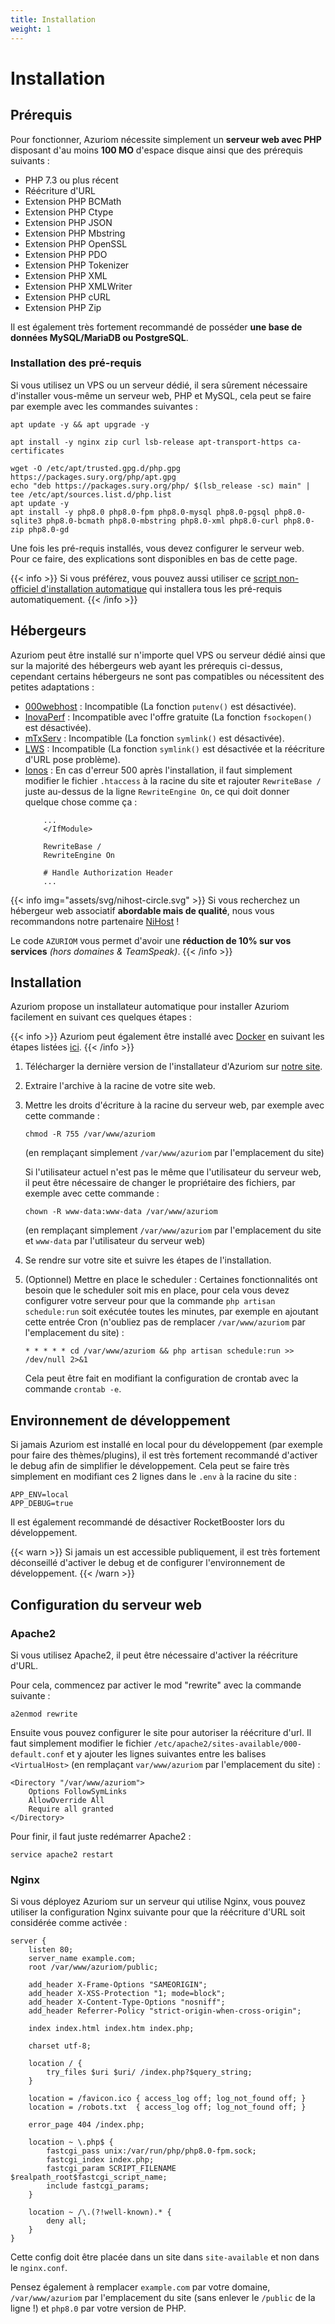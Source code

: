 ```yaml
---
title: Installation
weight: 1
---
```


# Installation

## Prérequis

Pour fonctionner, Azuriom nécessite simplement un **serveur web avec PHP** disposant d'au moins **100 MO**
d'espace disque ainsi que des prérequis suivants :

- PHP 7.3 ou plus récent
- Réécriture d'URL
- Extension PHP BCMath
- Extension PHP Ctype
- Extension PHP JSON
- Extension PHP Mbstring
- Extension PHP OpenSSL
- Extension PHP PDO
- Extension PHP Tokenizer
- Extension PHP XML
- Extension PHP XMLWriter
- Extension PHP cURL
- Extension PHP Zip

Il est également très fortement recommandé de posséder **une base de données MySQL/MariaDB ou PostgreSQL**.

### Installation des pré-requis

Si vous utilisez un VPS ou un serveur dédié, il sera sûrement nécessaire d'installer
vous-même un serveur web, PHP et MySQL, cela peut se faire par exemple avec les commandes suivantes :
```
apt update -y && apt upgrade -y

apt install -y nginx zip curl lsb-release apt-transport-https ca-certificates

wget -O /etc/apt/trusted.gpg.d/php.gpg https://packages.sury.org/php/apt.gpg
echo "deb https://packages.sury.org/php/ $(lsb_release -sc) main" | tee /etc/apt/sources.list.d/php.list
apt update -y
apt install -y php8.0 php8.0-fpm php8.0-mysql php8.0-pgsql php8.0-sqlite3 php8.0-bcmath php8.0-mbstring php8.0-xml php8.0-curl php8.0-zip php8.0-gd
```

Une fois les pré-requis installés, vous devez configurer le serveur web. Pour ce
faire, des explications sont disponibles en bas de cette page.

{{< info >}}
Si vous préférez, vous pouvez aussi utiliser ce
[script non-officiel d'installation automatique](https://github.com/AzuriomCommunity/Script-AutoInstall)
qui installera tous les pré-requis automatiquement.
{{< /info >}}

## Hébergeurs

Azuriom peut être installé sur n'importe quel VPS ou serveur dédié ainsi que sur
la majorité des hébergeurs web ayant les prérequis ci-dessus, cependant certains
hébergeurs ne sont pas compatibles ou nécessitent des petites adaptations :
* [000webhost](https://www.000webhost.com/) : Incompatible (La fonction `putenv()` est désactivée).
* [InovaPerf](https://inovaperf.fr/) : Incompatible avec l'offre gratuite (La fonction `fsockopen()` est désactivée).
* [mTxServ](https://mtxserv.com/) : Incompatible (La fonction `symlink()` est désactivée).
* [LWS](https://www.lws.fr/) : Incompatible (La fonction `symlink()` est désactivée et la réécriture d'URL pose problème).
* [Ionos](https://www.ionos.fr/) : En cas d'erreur 500 après l'installation,
  il faut simplement modifier le fichier `.htaccess` à la racine du site et
  rajouter `RewriteBase /` juste au-dessus de la ligne `RewriteEngine On`,
  ce qui doit donner quelque chose comme ça :
    ```
        ...
        </IfModule>

        RewriteBase /
        RewriteEngine On
    
        # Handle Authorization Header
        ...
    ```

{{< info img="assets/svg/nihost-circle.svg" >}}
Si vous recherchez un hébergeur web associatif **abordable mais de qualité**, nous
vous recommandons notre partenaire [NiHost](https://www.ni-host.com/?utm_source=installation&utm_medium=links&utm_campaign=AzuriomCom) !

Le code `AZURIOM` vous permet d'avoir une **réduction de 10% sur vos services**
_(hors domaines & TeamSpeak)_.
{{< /info >}}

## Installation

Azuriom propose un installateur automatique pour installer Azuriom facilement en suivant ces quelques étapes :

{{< info >}}
Azuriom peut également être installé avec [Docker](https://www.docker.com/) en suivant les étapes listées [ici](https://github.com/Azuriom/Azuriom/blob/master/docker/INSTALL.md).
{{< /info >}}

1. Télécharger la dernière version de l'installateur d'Azuriom sur [notre site](https://azuriom.com/download).

1. Extraire l'archive à la racine de votre site web.

1. Mettre les droits d'écriture à la racine du serveur web, par exemple avec cette commande :
    ```
    chmod -R 755 /var/www/azuriom
    ```
   (en remplaçant simplement `/var/www/azuriom` par l'emplacement du site)

   Si l'utilisateur actuel n'est pas le même que l'utilisateur du serveur web,
   il peut être nécessaire de changer le propriétaire des fichiers, par exemple avec cette commande :
   ```
   chown -R www-data:www-data /var/www/azuriom
   ```
   (en remplaçant simplement `/var/www/azuriom` par l'emplacement du site et `www-data` par
   l'utilisateur du serveur web)

1. Se rendre sur votre site et suivre les étapes de l'installation.

1. (Optionnel) Mettre en place le scheduler :
   Certaines fonctionnalités ont besoin que le scheduler soit mis en place, pour cela vous
   devez configurer votre serveur pour que la commande `php artisan schedule:run`
   soit exécutée toutes les minutes, par exemple en ajoutant cette entrée Cron
   (n'oubliez pas de remplacer `/var/www/azuriom` par l'emplacement du site) :
   ```
   * * * * * cd /var/www/azuriom && php artisan schedule:run >> /dev/null 2>&1
   ```
   Cela peut être fait en modifiant la configuration de crontab avec la commande `crontab -e`.


## Environnement de développement

Si jamais Azuriom est installé en local pour du développement (par exemple pour
faire des thèmes/plugins), il est très fortement recommandé d'activer le debug
afin de simplifier le développement.
Cela peut se faire très simplement en modifiant ces 2 lignes dans le `.env` à la
racine du site :
```
APP_ENV=local
APP_DEBUG=true
```

Il est également recommandé de désactiver RocketBooster lors du développement.

{{< warn >}}
Si jamais un est accessible publiquement, il est très fortement
déconseillé d'activer le debug et de configurer l'environnement de développement.
{{< /warn >}}

## Configuration du serveur web

### Apache2

Si vous utilisez Apache2, il peut être nécessaire d'activer la réécriture d'URL.

Pour cela, commencez par activer le mod "rewrite" avec la commande suivante :
```
a2enmod rewrite
```

Ensuite vous pouvez configurer le site pour autoriser la réécriture d'url.
Il faut simplement modifier le fichier `/etc/apache2/sites-available/000-default.conf`
et y ajouter les lignes suivantes entre les balises `<VirtualHost>` (en remplaçant
`var/www/azuriom` par l'emplacement du site) :
```
<Directory "/var/www/azuriom">
    Options FollowSymLinks
    AllowOverride All
    Require all granted
</Directory>
```

Pour finir, il faut juste redémarrer Apache2 :
```
service apache2 restart
```

### Nginx

Si vous déployez Azuriom sur un serveur qui utilise Nginx, vous pouvez utiliser
la configuration Nginx suivante pour que la réécriture d'URL soit considérée comme activée :

```
server {
    listen 80;
    server_name example.com;
    root /var/www/azuriom/public;

    add_header X-Frame-Options "SAMEORIGIN";
    add_header X-XSS-Protection "1; mode=block";
    add_header X-Content-Type-Options "nosniff";
    add_header Referrer-Policy "strict-origin-when-cross-origin";

    index index.html index.htm index.php;

    charset utf-8;

    location / {
        try_files $uri $uri/ /index.php?$query_string;
    }

    location = /favicon.ico { access_log off; log_not_found off; }
    location = /robots.txt  { access_log off; log_not_found off; }

    error_page 404 /index.php;

    location ~ \.php$ {
        fastcgi_pass unix:/var/run/php/php8.0-fpm.sock;
        fastcgi_index index.php;
        fastcgi_param SCRIPT_FILENAME $realpath_root$fastcgi_script_name;
        include fastcgi_params;
    }

    location ~ /\.(?!well-known).* {
        deny all;
    }
}
```

Cette config doit être placée dans un site dans `site-available` et non dans le
`nginx.conf`.

Pensez également à remplacer `example.com` par votre domaine, `/var/www/azuriom`
par l'emplacement du site (sans enlever le `/public` de la ligne !) et `php8.0`
par votre version de PHP.

